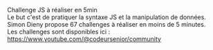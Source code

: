Challenge JS à réaliser en 5min  
Le but c'est de pratiquer la syntaxe JS et la manipulation de données.  
Simon Dieny propose 67 challenges à réaliser en moins de 5 minutes.  
Les challenges sont disponibles ici : https://www.youtube.com/@codeursenior/community
